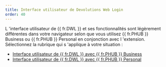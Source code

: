 ```yaml
---
title: Interface utilisateur de Devolutions Web Login
order: 40
---
```

L 'interface utilisateur de {{ fr.DWL }} et ses fonctionnalités sont légèrement différentes dans votre navigateur selon que vous utilisez {{ fr.PHUB }} Business ou {{ fr.PHUB }} Personal en conjonction avec l 'extension. Sélectionnez la rubrique qui s 'applique à votre situation :  

* [Interface utilisateur de {{ fr.DWL }} avec {{ fr.PHUB }} Business](/fr/hub/dwl/devolutions-web-login-user-interface/dwl-user-interface-hub-business/) 
* [Interface utilisateur de {{ fr.DWL }} avec {{ fr.PHUB }} Personal](/fr/hub/dwl/devolutions-web-login-user-interface/dwl-user-interface-hub-personal/) 
